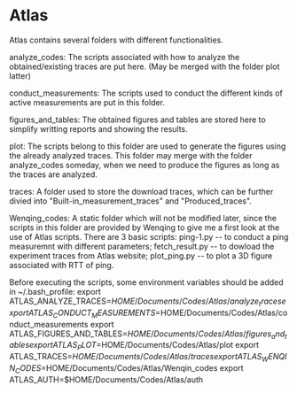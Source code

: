 # Atlas

Atlas contains several folders with different functionalities.

analyze_codes: The scripts associated with how to analyze the obtained/existing traces are put here. (May be merged with the folder plot latter)

conduct_measurements: The scripts used to conduct the different kinds of active measurements are put in this folder.

figures_and_tables: The obtained figures and tables are stored here to simplify writting reports and showing the results.

plot: The scripts belong to this folder are used to generate the figures using the already analyzed traces. This folder may merge with the folder analyze_codes someday, when we need to produce the figures as long as the traces are analyzed.

traces: A folder used to store the download traces, which can be further divied into "Built-in_measurement_traces" and "Produced_traces".

Wenqing_codes: A static folder which will not be modified later, since the scripts in this folder are provided by Wenqing to give me a first look at the use of Atlas scripts. There are 3 basic scripts: ping-1.py -- to conduct a ping measuremnt with different parameters; fetch_result.py -- to dowload the experiment traces from Atlas website; plot_ping.py -- to plot a 3D figure associated with RTT of ping.

Before executing the scripts, some environment variables should be added in ~/.bash_profile:
export  ATLAS_ANALYZE_TRACES=$HOME/Documents/Codes/Atlas/analyze_traces
export  ATLAS_CONDUCT_MEASUREMENTS=$HOME/Documents/Codes/Atlas/conduct_measurements
export  ATLAS_FIGURES_AND_TABLES=$HOME/Documents/Codes/Atlas/figures_and_tables
export  ATLAS_PLOT=$HOME/Documents/Codes/Atlas/plot
export  ATLAS_TRACES=$HOME/Documents/Codes/Atlas/traces
export  ATLAS_WENQIN_CODES=$HOME/Documents/Codes/Atlas/Wenqin_codes
export  ATLAS_AUTH=$HOME/Documents/Codes/Atlas/auth